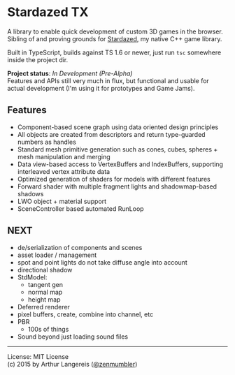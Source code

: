 # Stardazed TX

A library to enable quick development of custom 3D games in the browser.<br>
Sibling of and proving grounds for [Stardazed](https://github.com/zenmumbler/stardazed), my native C++ game library.

Built in TypeScript, builds against TS 1.6 or newer, just run `tsc` somewhere inside the project dir.

**Project status**: *In Development (Pre-Alpha)*<br>
Features and APIs still very much in flux, but functional and usable for actual development
(I'm using it for prototypes and Game Jams).


Features
--------

- Component-based scene graph using data oriented design principles
- All objects are created from descriptors and return type-guarded numbers as handles
- Standard mesh primitive generation such as cones, cubes, spheres + mesh manipulation and merging
- Data view-based access to VertexBuffers and IndexBuffers, supporting interleaved vertex attribute data
- Optimized generation of shaders for models with different features
- Forward shader with multiple fragment lights and shadowmap-based shadows
- LWO object + material support
- SceneController based automated RunLoop

NEXT
----

- de/serialization of components and scenes
- asset loader / management
- spot and point lights do not take diffuse angle into account
- directional shadow
- StdModel:
	- tangent gen
	- normal map
	- height map
- Deferred renderer
- pixel buffers, create, combine into channel, etc
- PBR
	- 100s of things
- Sound beyond just loading sound files

---

License: MIT License<br>
(c) 2015 by Arthur Langereis ([@zenmumbler](https://twitter.com/zenmumbler))
